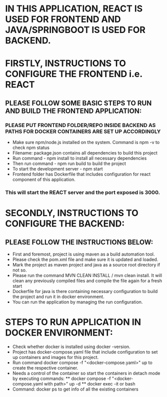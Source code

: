 # IN THIS APPLICATION, REACT IS USED FOR FRONTEND AND JAVA/SPRINGBOOT IS USED FOR BACKEND.

# FIRSTLY, INSTRUCTIONS TO CONFIGURE THE FRONTEND i.e. REACT
## PLEASE FOLLOW SOME BASIC STEPS TO RUN AND BUILD THE FRONTEND APPLICATION:

### PLEASE PUT FRONTEND FOLDER/REPO INSIDE BACKEND AS PATHS FOR DOCKER CONTAINERS ARE SET UP ACCORDINGLY

* Make sure npm/node.js installed on the system. Command is npm -v to check npm status
* Filename: package.json contains all dependencies to build this project
* Run command - npm install to install all necessary dependencies
* Then run command - npm run build to build the project
* To start the development server - npm start
* Frontend folder has Dockerfile that includes configuration for react component of this application.


### This will start the REACT server and the port exposed is 3000.

# SECONDLY, INSTRUCTIONS TO CONFIGURE THE BACKEND:
## PLEASE FOLLOW THE INSTRUCTIONS BELOW:

* First and foremost, project is using maven as a build automation tool. 
* Please check the pom.xml file and make sure it is updated and loaded.
* Mark the project as maven project and java as a source root directory if not so.
* Please run the command MVN CLEAN INSTALL / mvn clean install. It will clean any previously compiled files and compile the file again for a fresh start
* Dockerfile for java is there containing necessary configuration to build the project and run it in docker environment.
* You can run the application by managing the run configuration.

# STEPS TO RUN APPLICATION IN DOCKER ENVIRONMENT:
* Check whether docker is installed using docker -version.
* Project has docker-compose.yaml file that include configuration to set up containers and images for this project.
* Run command docker compose -f "<docker-compose.yaml>" up to create the respective container.
* Needs a control of the container so start the containers in detach mode by executing commands:
  ** docker compose -f "<docker-compose.yaml with path>" up -d 
  ** docker exec -it <container-name> or <container-id> bash
* Command: docker ps to get info of all the existing containers
